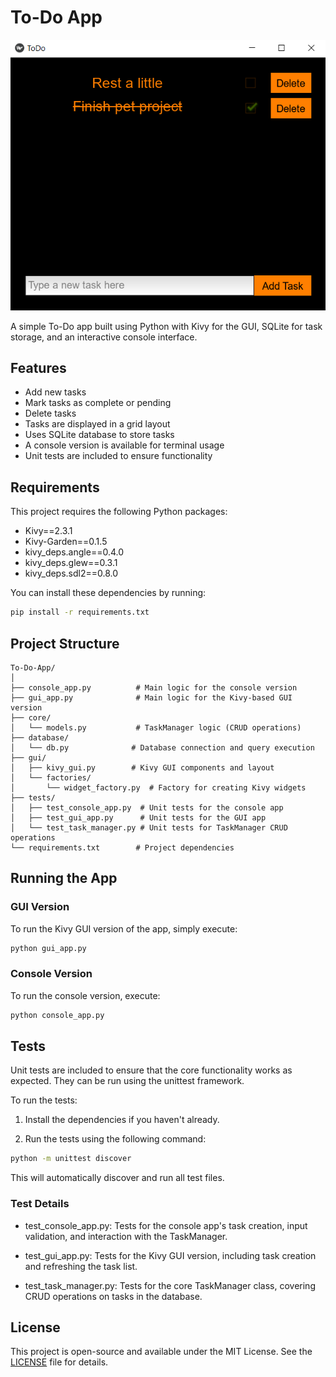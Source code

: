 # To-Do App

![Screenshot](assets/screenshot.png)

A simple To-Do app built using Python with Kivy for the GUI, SQLite for task storage, and an interactive console interface.

## Features

- Add new tasks
- Mark tasks as complete or pending
- Delete tasks
- Tasks are displayed in a grid layout
- Uses SQLite database to store tasks
- A console version is available for terminal usage
- Unit tests are included to ensure functionality

## Requirements

This project requires the following Python packages:

- Kivy==2.3.1
- Kivy-Garden==0.1.5
- kivy_deps.angle==0.4.0
- kivy_deps.glew==0.3.1
- kivy_deps.sdl2==0.8.0

You can install these dependencies by running:

```bash
pip install -r requirements.txt
```
## Project Structure

```
To-Do-App/
│
├── console_app.py          # Main logic for the console version
├── gui_app.py              # Main logic for the Kivy-based GUI version
├── core/
│   └── models.py           # TaskManager logic (CRUD operations)
├── database/
│   └── db.py              # Database connection and query execution
├── gui/
│   ├── kivy_gui.py        # Kivy GUI components and layout
│   └── factories/
│       └── widget_factory.py  # Factory for creating Kivy widgets
├── tests/
│   ├── test_console_app.py  # Unit tests for the console app
│   ├── test_gui_app.py      # Unit tests for the GUI app
│   └── test_task_manager.py # Unit tests for TaskManager CRUD operations
└── requirements.txt        # Project dependencies
```

## Running the App
### GUI Version
To run the Kivy GUI version of the app, simply execute:
```bash
python gui_app.py
```
### Console Version
To run the console version, execute:
```bash
python console_app.py
```
## Tests
Unit tests are included to ensure that the core functionality works as expected. They can be run using the unittest framework.

To run the tests:

1. Install the dependencies if you haven't already.

2. Run the tests using the following command:
```bash
python -m unittest discover
```
This will automatically discover and run all test files.
### Test Details
- test_console_app.py: Tests for the console app's task creation, input validation, and interaction with the TaskManager.

- test_gui_app.py: Tests for the Kivy GUI version, including task creation and refreshing the task list.

- test_task_manager.py: Tests for the core TaskManager class, covering CRUD operations on tasks in the database.

## License

This project is open-source and available under the MIT License. See the [LICENSE](LICENSE) file for details.

